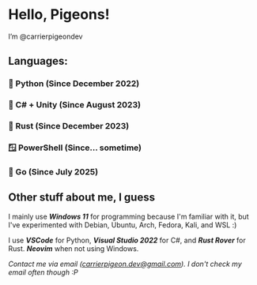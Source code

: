 # Hello, Pigeons!  
I’m @carrierpigeondev

## Languages:
### 🐍 Python (Since December 2022)
### 🎵 C# + Unity (Since August 2023)
### 🥲 Rust (Since December 2023)
### 🪟 PowerShell (Since... sometime)
### 🦫 Go (Since July 2025)
 
## Other stuff about me, I guess
I mainly use ***Windows 11*** for programming because I'm familiar with it, but I've experimented with Debian, Ubuntu, Arch, Fedora, Kali, and WSL :)  

I use ***VSCode*** for Python, ***Visual Studio 2022*** for C#, and ***Rust Rover*** for Rust. ***Neovim*** when not using Windows.  

*Contact me via email (carrierpigeon.dev@gmail.com). I don't check my email often though :P*

